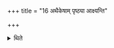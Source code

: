 +++
title = "16 अथैकेषाम् पृष्ठ्या आक्ष्यन्ति"

+++

<details><summary>थिते</summary>

अथैकेषाम् । पृष्ठ्या आक्ष्यन्ति चादित्यानामयनमभिप्लवा आक्ष्यन्ति चाङ्गिरसामयनम् । यदन्यत्पृष्ठाभिप्लवेभ्यस्तान्याक्ष्यन्तीत्याचक्षते १६
</details>
